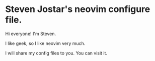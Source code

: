 # Steven Jostar's neovim configure file.
Hi everyone! I'm Steven.

I like geek, so I like neovim very much.

I will share my config files to you. You can visit it.
